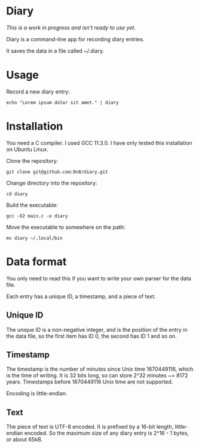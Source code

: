 # Diary

*This is a work in progress and isn't ready to use yet.*

Diary is a command-line app for recording diary entries.

It saves the data in a file called ~/.diary.

# Usage

Record a new diary entry: 

```
echo "Lorem ipsum dolor sit amet." | diary
```

# Installation

You need a C compiler. I used GCC 11.3.0. I have only tested this installation on Ubuntu Linux.

Clone the repository:

```
git clone git@github.com:8n8/diary.git
```

Change directory into the repository:

```
cd diary
```

Build the executable:

```
gcc -O2 main.c -o diary
```

Move the executable to somewhere on the path:

```
mv diary ~/.local/bin
```


# Data format

You only need to read this if you want to write your own parser for the data file.

Each entry has a unique ID, a timestamp, and a piece of text.

## Unique ID

The unique ID is a non-negative integer, and is the position of the entry in the data file, so the first item has ID 0, the second has ID 1 and so on.

## Timestamp

The timestamp is the number of minutes since Unix time 1670449116, which is the time of writing. It is 32 bits long, so can store 2^32 minutes ~= 8172 years. Timestamps before 1670449116 Unix time are not supported.

Encoding is little-endian.

## Text

The piece of text is UTF-8 encoded. It is prefixed by a 16-bit length, little-endian encoded. So the maximum size of any diary entry is 2^16 - 1 bytes, or about 65kB.
